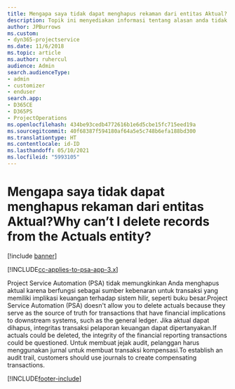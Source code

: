 ```yaml
---
title: Mengapa saya tidak dapat menghapus rekaman dari entitas Aktual?
description: Topik ini menyediakan informasi tentang alasan anda tidak dapat menghapus rekaman dari entitas aktual.
author: JPBurrows
ms.custom:
- dyn365-projectservice
ms.date: 11/6/2018
ms.topic: article
ms.author: ruhercul
audience: Admin
search.audienceType:
- admin
- customizer
- enduser
search.app:
- D365CE
- D365PS
- ProjectOperations
ms.openlocfilehash: 434be93cedb4772616b1e6d5cbe15fc715eed19a
ms.sourcegitcommit: 40f68387f594180af64a5e5c748b6efa188bd300
ms.translationtype: HT
ms.contentlocale: id-ID
ms.lasthandoff: 05/10/2021
ms.locfileid: "5993105"
---
```

# <a name="why-cant-i-delete-records-from-the-actuals-entity"></a><span data-ttu-id="c7fa6-103">Mengapa saya tidak dapat menghapus rekaman dari entitas Aktual?</span><span class="sxs-lookup"><span data-stu-id="c7fa6-103">Why can’t I delete records from the Actuals entity?</span></span>

[!include [banner](../includes/psa-now-project-operations.md)]

[!INCLUDE[cc-applies-to-psa-app-3.x](../includes/cc-applies-to-psa-app-3x.md)]

<span data-ttu-id="c7fa6-104">Project Service Automation (PSA) tidak memungkinkan Anda menghapus aktual karena berfungsi sebagai sumber kebenaran untuk transaksi yang memiliki implikasi keuangan terhadap sistem hilir, seperti buku besar.</span><span class="sxs-lookup"><span data-stu-id="c7fa6-104">Project Service Automation (PSA) doesn't allow you to delete actuals because they serve as the source of truth for transactions that have financial implications to downstream systems, such as the general ledger.</span></span> <span data-ttu-id="c7fa6-105">Jika aktual dapat dihapus, integritas transaksi pelaporan keuangan dapat dipertanyakan.</span><span class="sxs-lookup"><span data-stu-id="c7fa6-105">If actuals could be deleted, the integrity of the financial reporting transactions could be questioned.</span></span> <span data-ttu-id="c7fa6-106">Untuk membuat jejak audit, pelanggan harus menggunakan jurnal untuk membuat transaksi kompensasi.</span><span class="sxs-lookup"><span data-stu-id="c7fa6-106">To establish an audit trail, customers should use journals to create compensating transactions.</span></span>



[!INCLUDE[footer-include](../includes/footer-banner.md)]